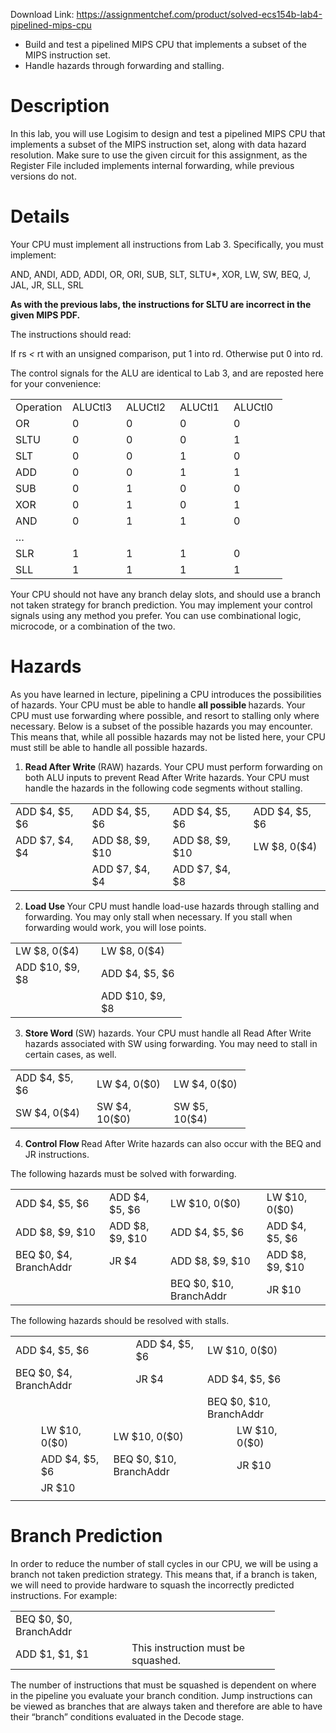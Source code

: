 Download Link: https://assignmentchef.com/product/solved-ecs154b-lab4-pipelined-mips-cpu
<br>
<ul>

 <li>Build and test a pipelined MIPS CPU that implements a subset of the MIPS instruction set.</li>

 <li>Handle hazards through forwarding and stalling.</li>

</ul>

<h1>Description</h1>

In this lab, you will use Logisim to design and test a pipelined MIPS CPU that implements a subset of the MIPS instruction set, along with data hazard resolution. Make sure to use the given circuit for this assignment, as the Register File included implements internal forwarding, while previous versions do not.

<h1>Details</h1>

Your CPU must implement all instructions from Lab 3. Specifically, you must implement:

AND, ANDI, ADD, ADDI, OR, ORI, SUB, SLT, SLTU*, XOR, LW, SW, BEQ, J, JAL, JR, SLL, SRL

<strong>As with the previous labs, the instructions for SLTU are incorrect in the given MIPS PDF.</strong>

The instructions should read:

If rs <em>&lt; </em>rt with an unsigned comparison, put 1 into rd. Otherwise put 0 into rd.

The control signals for the ALU are identical to Lab 3, and are reposted here for your convenience:

<table width="354">

 <tbody>

  <tr>

   <td width="75">Operation</td>

   <td width="70">ALUCtl3</td>

   <td width="70">ALUCtl2</td>

   <td width="70">ALUCtl1</td>

   <td width="70">ALUCtl0</td>

  </tr>

  <tr>

   <td width="75">OR</td>

   <td width="70">0</td>

   <td width="70">0</td>

   <td width="70">0</td>

   <td width="70">0</td>

  </tr>

  <tr>

   <td width="75">SLTU</td>

   <td width="70">0</td>

   <td width="70">0</td>

   <td width="70">0</td>

   <td width="70">1</td>

  </tr>

  <tr>

   <td width="75">SLT</td>

   <td width="70">0</td>

   <td width="70">0</td>

   <td width="70">1</td>

   <td width="70">0</td>

  </tr>

  <tr>

   <td width="75">ADD</td>

   <td width="70">0</td>

   <td width="70">0</td>

   <td width="70">1</td>

   <td width="70">1</td>

  </tr>

  <tr>

   <td width="75">SUB</td>

   <td width="70">0</td>

   <td width="70">1</td>

   <td width="70">0</td>

   <td width="70">0</td>

  </tr>

  <tr>

   <td width="75">XOR</td>

   <td width="70">0</td>

   <td width="70">1</td>

   <td width="70">0</td>

   <td width="70">1</td>

  </tr>

  <tr>

   <td width="75">AND</td>

   <td width="70">0</td>

   <td width="70">1</td>

   <td width="70">1</td>

   <td width="70">0</td>

  </tr>

  <tr>

   <td colspan="5" width="354">…</td>

  </tr>

  <tr>

   <td width="75">SLR</td>

   <td width="70">1</td>

   <td width="70">1</td>

   <td width="70">1</td>

   <td width="70">0</td>

  </tr>

  <tr>

   <td width="75">SLL</td>

   <td width="70">1</td>

   <td width="70">1</td>

   <td width="70">1</td>

   <td width="70">1</td>

  </tr>

 </tbody>

</table>

Your CPU should not have any branch delay slots, and should use a branch not taken strategy for branch prediction. You may implement your control signals using any method you prefer. You can use combinational logic, microcode, or a combination of the two.

<h1>Hazards</h1>

As you have learned in lecture, pipelining a CPU introduces the possibilities of hazards. Your CPU must be able to handle <strong>all possible </strong>hazards. Your CPU must use forwarding where possible, and resort to stalling only where necessary. Below is a subset of the possible hazards you may encounter. This means that, while all possible hazards may not be listed here, your CPU must still be able to handle all possible hazards.

<ol>

 <li><strong>Read After Write </strong>(RAW) hazards. Your CPU must perform forwarding on both ALU inputs to prevent Read After Write hazards. Your CPU must handle the hazards in the following code segments without stalling.</li>

</ol>

<table width="470">

 <tbody>

  <tr>

   <td width="114">ADD $4, $5, $6</td>

   <td width="121">ADD $4, $5, $6</td>

   <td width="121">ADD $4, $5, $6</td>

   <td width="114">ADD $4, $5, $6</td>

  </tr>

  <tr>

   <td width="114">ADD $7, $4, $4</td>

   <td width="121">ADD $8, $9, $10</td>

   <td width="121">ADD $8, $9, $10</td>

   <td width="114">LW $8, 0($4)</td>

  </tr>

  <tr>

   <td width="114"> </td>

   <td width="121">ADD $7, $4, $4</td>

   <td width="121">ADD $7, $4, $8</td>

   <td width="114"> </td>

  </tr>

 </tbody>

</table>

<ol start="2">

 <li><strong>Load Use </strong> Your CPU must handle load-use hazards through stalling and forwarding. You may only stall when necessary. If you stall when forwarding would work, you will lose points.</li>

</ol>

<table width="242">

 <tbody>

  <tr>

   <td width="121">LW $8, 0($4)</td>

   <td width="121">LW $8, 0($4)</td>

  </tr>

  <tr>

   <td width="121">ADD $10, $9, $8</td>

   <td width="121">ADD $4, $5, $6</td>

  </tr>

  <tr>

   <td width="121"> </td>

   <td width="121">ADD $10, $9, $8</td>

  </tr>

 </tbody>

</table>

<ol start="3">

 <li><strong>Store Word </strong>(SW) hazards. Your CPU must handle all Read After Write hazards associated with SW using forwarding. You may need to stall in certain cases, as well.</li>

</ol>

<table width="328">

 <tbody>

  <tr>

   <td width="114">ADD $4, $5, $6</td>

   <td width="107">LW $4, 0($0)</td>

   <td width="107">LW $4, 0($0)</td>

  </tr>

  <tr>

   <td width="114">SW $4, 0($4)</td>

   <td width="107">SW $4, 10($0)</td>

   <td width="107">SW $5, 10($4)</td>

  </tr>

 </tbody>

</table>

<ol start="4">

 <li><strong>Control Flow </strong> Read After Write hazards can also occur with the BEQ and JR instructions.</li>

</ol>

The following hazards must be solved with forwarding.

<table width="589">

 <tbody>

  <tr>

   <td width="170">ADD $4, $5, $6</td>

   <td width="121">ADD $4, $5, $6</td>

   <td width="177">LW $10, 0($0)</td>

   <td width="121">LW $10, 0($0)</td>

  </tr>

  <tr>

   <td width="170">ADD $8, $9, $10</td>

   <td width="121">ADD $8, $9, $10</td>

   <td width="177">ADD $4, $5, $6</td>

   <td width="121">ADD $4, $5, $6</td>

  </tr>

  <tr>

   <td width="170">BEQ $0, $4, BranchAddr</td>

   <td width="121">JR $4</td>

   <td width="177">ADD $8, $9, $10</td>

   <td width="121">ADD $8, $9, $10</td>

  </tr>

  <tr>

   <td width="170"> </td>

   <td width="121"> </td>

   <td width="177">BEQ $0, $10, BranchAddr</td>

   <td width="121">JR $10</td>

  </tr>

 </tbody>

</table>

The following hazards should be resolved with stalls.

<table width="461">

 <tbody>

  <tr>

   <td colspan="3" width="170">ADD $4, $5, $6</td>

   <td width="114">ADD $4, $5, $6</td>

   <td colspan="3" width="177">LW $10, 0($0)</td>

  </tr>

  <tr>

   <td colspan="3" width="170">BEQ $0, $4, BranchAddr</td>

   <td width="114">JR $4</td>

   <td colspan="3" width="177">ADD $4, $5, $6</td>

  </tr>

  <tr>

   <td colspan="3" width="170"> </td>

   <td width="114"> </td>

   <td colspan="3" width="177">BEQ $0, $10, BranchAddr</td>

  </tr>

  <tr>

   <td width="31"> </td>

   <td width="114">LW $10, 0($0)</td>

   <td colspan="3" width="177">LW $10, 0($0)</td>

   <td width="107">LW $10, 0($0)</td>

   <td width="31"> </td>

  </tr>

  <tr>

   <td width="31"> </td>

   <td width="114">ADD $4, $5, $6</td>

   <td colspan="3" width="177">BEQ $0, $10, BranchAddr</td>

   <td width="107">JR $10</td>

   <td width="31"> </td>

  </tr>

  <tr>

   <td width="31"> </td>

   <td width="114">JR $10</td>

   <td colspan="3" width="177"> </td>

   <td width="107"> </td>

   <td width="31"> </td>

  </tr>

  <tr>

   <td width="31"></td>

   <td width="114"></td>

   <td width="24"></td>

   <td width="114"></td>

   <td width="38"></td>

   <td width="107"></td>

   <td width="31"></td>

  </tr>

 </tbody>

</table>

<h1>Branch Prediction</h1>

In order to reduce the number of stall cycles in our CPU, we will be using a branch not taken prediction strategy. This means that, if a branch is taken, we will need to provide hardware to squash the incorrectly predicted instructions. For example:

<table width="391">

 <tbody>

  <tr>

   <td width="170">BEQ $0, $0, BranchAddr</td>

   <td width="221"> </td>

  </tr>

  <tr>

   <td width="170">ADD $1, $1, $1</td>

   <td width="221">This instruction must be squashed.</td>

  </tr>

 </tbody>

</table>

The number of instructions that must be squashed is dependent on where in the pipeline you evaluate your branch condition. Jump instructions can be viewed as branches that are always taken and therefore are able to have their “branch” conditions evaluated in the Decode stage.